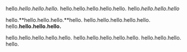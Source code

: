 hello.*hello.hello.hello.*
hello.hello.hello.hello.hello.
hello._hello.hello.hello_

hello.**hello.hello.hello.**hello.
hello.hello.hello.hello.hello.
hello.__hello.hello.hello.__

hello.hello.hello.hello.hello.
hello.hello.hello.hello.hello.
hello.hello.hello.
hello.
